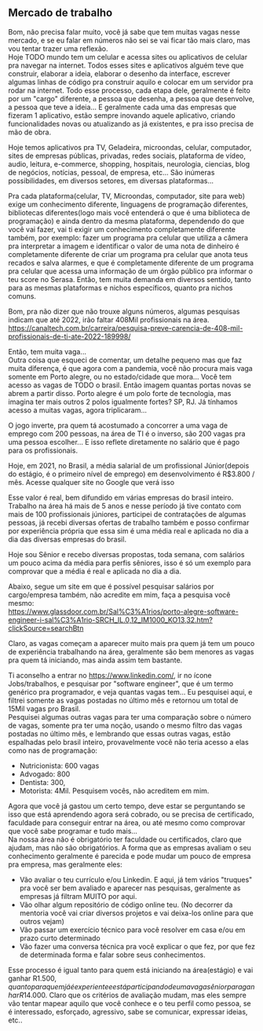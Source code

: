 ## Mercado de trabalho
Bom, não precisa falar muito, você já sabe que tem muitas vagas nesse mercado, e se eu falar em números não sei se vai ficar tão mais claro, 
mas vou tentar trazer uma reflexão. <br />
Hoje TODO mundo tem um celular e acessa sites ou aplicativos de celular pra navegar na internet. Todos esses sites e aplicativos alguém teve que 
construir, elaborar a ideia, elaborar o desenho da interface, escrever algumas linhas de código pra construir aquilo e colocar em um servidor 
pra rodar na internet. Todo esse processo, cada etapa dele, geralmente é feito por um "cargo" diferente, a pessoa que desenha, a pessoa que
desenvolve, a pessoa que teve a ideia... E geralmente cada uma das empresas que fizeram 1 aplicativo, estão sempre inovando aquele aplicativo,
criando funcionalidades novas ou atualizando as já existentes, e pra isso precisa de mão de obra. <br />

Hoje temos aplicativos pra TV, Geladeira, microondas, celular,  computador, sites de empresas públicas, privadas, redes sociais, plataforma de vídeo,
audio, leitura, e-commerce, shopping, hospitais, neurologia, ciencias, blog de negócios, notícias, pessoal, de empresa, etc... 
São inúmeras possibilidades, em diversos setores, em diversas plataformas... <br />

Pra cada plataforma(celular, TV, Microondas, computador, site para web) exige um conhecimento diferente, linguagens de programação diferentes,
bibliotecas diferentes(logo mais você entenderá o que é uma biblioteca de programação) e ainda dentro da mesma plataforma, dependendo do que você 
vai fazer, vai ti exigir um conhecimento completamente diferente também, por exemplo: fazer um programa pra celular que utiliza a câmera pra 
interpretar a imagem e identificar o valor de uma nota de dinheiro é completamente diferente de criar um programa pra celular que anota teus 
recados e salva alarmes, e que é completamente diferente de um programa pra celular que acessa uma informação de um órgão público pra informar 
o teu score no Serasa. Então, tem muita demanda em diversos sentido, tanto para as mesmas plataformas e nichos específicos, quanto pra nichos comuns. <br /> 

Bom, pra não dizer que não trouxe alguns números, algumas pesquisas indicam que até 2022, irão faltar 408Mil profissionais na área. <br />
https://canaltech.com.br/carreira/pesquisa-preve-carencia-de-408-mil-profissionais-de-ti-ate-2022-189998/ 

Então, tem muita vaga... <br />
Outra coisa que esqueci de comentar, um detalhe pequeno mas que faz muita diferença, é que agora com a pandemia, você não procura mais vaga somente
em Porto alegre, ou no estado/cidade que mora... Você tem acesso as vagas de TODO o brasil. Então imagem quantas portas novas se abrem a partir disso. 
Porto alegre é um polo forte de tecnologia, mas imagina ter mais outros 2 polos igualmente fortes? SP, RJ. Já tínhamos acesso a muitas vagas,
agora triplicaram... <br />

O jogo inverte, pra quem tá acostumado a concorrer a uma vaga de emprego com 200 pessoas, na área de TI é o inverso, são 200 vagas pra uma pessoa escolher... 
E isso reflete diretamente no salário que é pago para os profissionais. <br />

Hoje, em 2021, no Brasil, a média salarial de um profissional Júnior(depois do estágio, é o primeiro nível de emprego) em desenvolvimento é R$3.800 / mês. 
Acesse qualquer site no Google que verá isso<br />

Esse valor é real, bem difundido em várias empresas do brasil inteiro. Trabalho na área há mais de 5 anos e nesse período já tive contato com mais de
100 profissionais júniores, participei de contratações de algumas pessoas, já recebi diversas ofertas de trabalho também e posso confirmar por experiência
própria que essa sim é uma média real e aplicada no dia a dia das diversas empresas do brasil. 

Hoje sou Sênior e recebo diversas propostas, toda semana, com salários um pouco acima da média para perfis sêniores, isso é só um exemplo para comprovar 
que a média é real e aplicada no dia a dia. <br />

Abaixo, segue um site em que é possível pesquisar salários por cargo/empresa também, não acredite em mim, faça a pesquisa você mesmo: <br />
https://www.glassdoor.com.br/Sal%C3%A1rios/porto-alegre-software-engineer-i-sal%C3%A1rio-SRCH_IL.0,12_IM1000_KO13,32.htm?clickSource=searchBtn 

Claro, as vagas começam a aparecer muito mais pra quem já tem um pouco de experiência trabalhando na área, geralmente são bem menores as vagas pra 
quem tá iniciando, mas ainda assim tem bastante. <br />

Ti aconselho a entrar no https://www.linkedin.com/, ir no ícone Jobs/trabalhos, e pesquisar por "software engineer", que é um termo genérico 
pra programador, e veja quantas vagas tem... Eu pesquisei aqui, e filtrei somente as vagas postadas no último mês e retornou um total de 15Mil vagas pro Brasil. <br /> 
Pesquisei algumas outras vagas para ter uma comparação sobre o número de vagas, somente pra ter uma noção, usando o mesmo filtro das vagas postadas no 
último mês, e lembrando que essas outras vagas, estão espalhadas pelo brasil inteiro, provavelmente você não teria acesso a elas como nas de programação: 
 - Nutricionista: 600 vagas
 - Advogado: 800
 - Dentista: 300, 
 - Motorista: 4Mil. 
Pesquisem vocês, não acreditem em mim. <br />

Agora que você já gastou um certo tempo, deve estar se perguntando se isso que está aprendendo agora será cobrado, ou se precisa de certificado, 
faculdade para conseguir entrar na área, ou até mesmo como comprovar que você sabe programar e tudo mais... <br />
Na nossa área não é obrigatório ter faculdade ou certificados, claro que ajudam, mas não são obrigatórios. 
A forma que as empresas avaliam o seu conhecimento geralmente é parecida e pode mudar um pouco de empresa pra empresa, mas geralmente eles: 
 - Vão avaliar o teu currículo e/ou Linkedin. E aqui, já tem vários "truques" pra você ser bem avaliado e aparecer nas pesquisas, geralmente as empresas já filtram MUITO por aqui. 
 - Vão olhar algum repositório de código online teu. (No decorrer da mentoria você vai criar diversos projetos e vai deixa-los online para que outros vejam)  
 - Vão passar um exercício técnico para você resolver em casa e/ou em prazo curto determinado  
 - Vão fazer uma conversa técnica pra você explicar o que fez, por que fez de determinada forma e falar sobre seus conhecimentos. 
 
Esse processo é igual tanto para quem está iniciando na área(estágio) e vai ganhar R$1.500, quanto para quem já é experiente e está participando 
de uma vaga sênior para ganhar R$14.000. Claro que os critérios de avaliação mudam, mas eles sempre vão tentar mapear aquilo que você conhece e 
o teu perfil como pessoa, se é interessado, esforçado, agressivo, sabe se comunicar, expressar ideias, etc.. 

